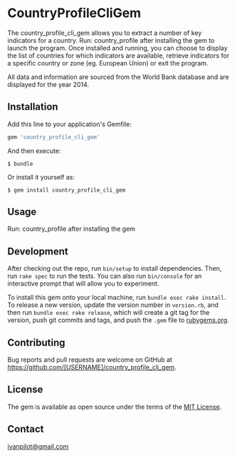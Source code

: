 # CountryProfileCliGem

The country_profile_cli_gem allows you to extract a number of key indicators for a country.
Run: country_profile after installing the gem to launch the program.
Once installed and running, you can choose to display the list of countries for which indicators are available, retrieve indicators for a specific country or zone (eg. European Union) or exit the program.

All data and information are sourced from the World Bank database and are displayed for the year 2014.

## Installation

Add this line to your application's Gemfile:

```ruby
gem 'country_profile_cli_gem'
```

And then execute:

    $ bundle

Or install it yourself as:

    $ gem install country_profile_cli_gem

## Usage

Run: country_profile after installing the gem

## Development

After checking out the repo, run `bin/setup` to install dependencies. Then, run `rake spec` to run the tests. You can also run `bin/console` for an interactive prompt that will allow you to experiment.

To install this gem onto your local machine, run `bundle exec rake install`. To release a new version, update the version number in `version.rb`, and then run `bundle exec rake release`, which will create a git tag for the version, push git commits and tags, and push the `.gem` file to [rubygems.org](https://rubygems.org).

## Contributing

Bug reports and pull requests are welcome on GitHub at https://github.com/[USERNAME]/country_profile_cli_gem.


## License

The gem is available as open source under the terms of the [MIT License](http://opensource.org/licenses/MIT).

## Contact
ivanpilot@gmail.com
